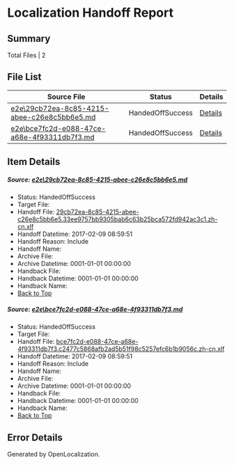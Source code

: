 # <a name='report-top'></a> Localization Handoff Report

## Summary
 Total Files | 2

## File List
 Source File | Status | Details 
 ----------- | ------ | ------- 
 [e2e\29cb72ea-8c85-4215-abee-c26e8c5bb6e5.md](https://github.com/OpenLocalizationTestOrg/ol-test0/blob/0951679606f11b2103d1c361ca4bc1b81301daec/e2e/29cb72ea-8c85-4215-abee-c26e8c5bb6e5.md) | HandedOffSuccess | [Details](#3838ff0293b3773f0fdd550948d710fa96d0913f5)
 [e2e\bce7fc2d-e088-47ce-a68e-4f93311db7f3.md](https://github.com/OpenLocalizationTestOrg/ol-test0/blob/0951679606f11b2103d1c361ca4bc1b81301daec/e2e/bce7fc2d-e088-47ce-a68e-4f93311db7f3.md) | HandedOffSuccess | [Details](#a3437179a986042616c86b77395f10bc7aee256912)

## Item Details
##### <a name='3838ff0293b3773f0fdd550948d710fa96d0913f5'></a> Source: [e2e\29cb72ea-8c85-4215-abee-c26e8c5bb6e5.md](https://github.com/OpenLocalizationTestOrg/ol-test0/blob/0951679606f11b2103d1c361ca4bc1b81301daec/e2e/29cb72ea-8c85-4215-abee-c26e8c5bb6e5.md)
* Status: HandedOffSuccess
* Target File: 
* Handoff File: [29cb72ea-8c85-4215-abee-c26e8c5bb6e5.33ee9757bb9305bab6c63b25bca572fd942ac3c1.zh-cn.xlf](https://github.com/OpenLocalizationTestOrg/ol-test0-handoff/blob/5bc0faa4ea8b28cbd939c8f98a8fc3424382e45f/ol-handoff/OpenLocalizationTestOrg/ol-test0-zhcn/shujia/ht/29cb72ea-8c85-4215-abee-c26e8c5bb6e5.33ee9757bb9305bab6c63b25bca572fd942ac3c1.zh-cn.xlf)
* Handoff Datetime: 2017-02-09 08:59:51
* Handoff Reason: Include
* Handoff Name: 
* Archive File: 
* Archive Datetime: 0001-01-01 00:00:00
* Handback File: 
* Handback Datetime: 0001-01-01 00:00:00
* Handback Name: 
* [Back to Top](#report-top)

##### <a name='a3437179a986042616c86b77395f10bc7aee256912'></a> Source: [e2e\bce7fc2d-e088-47ce-a68e-4f93311db7f3.md](https://github.com/OpenLocalizationTestOrg/ol-test0/blob/0951679606f11b2103d1c361ca4bc1b81301daec/e2e/bce7fc2d-e088-47ce-a68e-4f93311db7f3.md)
* Status: HandedOffSuccess
* Target File: 
* Handoff File: [bce7fc2d-e088-47ce-a68e-4f93311db7f3.c2477c5868afb2ad5b51f98c5257efc6b1b9056c.zh-cn.xlf](https://github.com/OpenLocalizationTestOrg/ol-test0-handoff/blob/5bc0faa4ea8b28cbd939c8f98a8fc3424382e45f/ol-handoff/OpenLocalizationTestOrg/ol-test0-zhcn/shujia/ht/bce7fc2d-e088-47ce-a68e-4f93311db7f3.c2477c5868afb2ad5b51f98c5257efc6b1b9056c.zh-cn.xlf)
* Handoff Datetime: 2017-02-09 08:59:51
* Handoff Reason: Include
* Handoff Name: 
* Archive File: 
* Archive Datetime: 0001-01-01 00:00:00
* Handback File: 
* Handback Datetime: 0001-01-01 00:00:00
* Handback Name: 
* [Back to Top](#report-top)


## Error Details

Generated by OpenLocalization.
